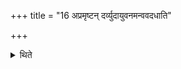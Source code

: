 +++
title = "16 अप्रमृष्टन् दर्व्युदायुवनमन्ववदधाति"

+++

<details><summary>थिते</summary>

16. He (also) keeps that part of the ladle used for stirring (the rice-pap) without being wiped (in the pot of the rice-pap).
</details>
